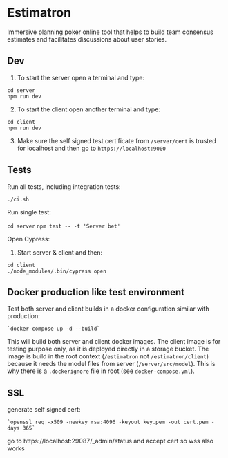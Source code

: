# Estimatron

Immersive planning poker online tool that helps to build team consensus estimates
and facilitates discussions about user stories.

## Dev

1. To start the server open a terminal and type:

```
cd server
npm run dev
```

2. To start the client open another terminal and type:

```
cd client
npm run dev
```

3. Make sure the self signed test certificate from `/server/cert` is trusted for localhost
and then go to `https://localhost:9000`

## Tests
Run all tests, including integration tests:
    
`./ci.sh`

Run single test:

`cd server`
`npm test -- -t 'Server bet'`

Open Cypress:

1. Start server & client and then:

```
cd client
./node_modules/.bin/cypress open
```

## Docker production like test environment

Test both server and client builds in a docker configuration similar with production: 
    
    `docker-compose up -d --build`

This will build both server and client docker images. The client image is for testing purpose only, as it is deployed
directly in a storage bucket. The image is build in the root context (`/estimatron` not `/estimatron/client`) because
it needs the model files from server (`/server/src/model`). This is why there is a `.dockerignore` file in root (see
`docker-compose.yml`).

## SSL

generate self signed cert:
    
    `openssl req -x509 -newkey rsa:4096 -keyout key.pem -out cert.pem -days 365`

go to https://localhost:29087/_admin/status and accept cert so wss also works

